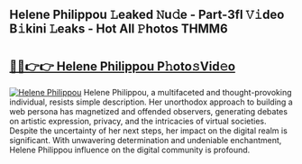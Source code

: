 ## Helene Philippou 𝙻eaked 𝙽u𝚍e - Part-3fl 𝚅𝚒deo B𝚒kini 𝙻eaks - Hot All 𝙿hotos THMM6

# <h2><a href="http://ld4rer.urlbe.top/?page=Helene+Philippou">🔗🔗👉👉 Helene Philippou P𝚑oto𝚜Vid𝚎o</a></h2>

[![Helene Philippou](https://i.imgur.com/eBuTRDB.gif)](http://ld4rer.urlbe.top/?page=Helene+Philippou)
Helene Philippou, a multifaceted and thought-provoking individual, resists simple description. Her unorthodox approach to building a web persona has magnetized and offended observers, generating debates on artistic expression, privacy, and the intricacies of virtual societies. Despite the uncertainty of her next steps, her impact on the digital realm is significant. With unwavering determination and undeniable enchantment, Helene Philippou influence on the digital community is profound.
